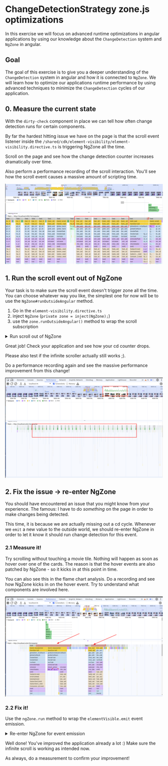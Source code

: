 # ChangeDetectionStrategy zone.js optimizations

In this exercise we will focus on advanced runtime optimizations in angular applications by using our knowledge about
the `ChangeDetection` system and `NgZone` in angular.

## Goal

The goal of this exercise is to give you a deeper understanding of the `ChangeDetection` system in angular and how it
is connected to `NgZone`. We will learn how to optimize our applications runtime performance by using advanced techniques
to minimize the `ChangeDetection` cycles of our application.

## 0. Measure the current state

With the `dirty-check` component in place we can tell how often change detection runs for certain
components.

By far the hardest hitting issue we have on the page is that the scroll event listener inside
the `/shared/cdk/element-visibility/element-visibility.directive.ts` is triggering NgZone
all the time.

Scroll on the page and see how the change detection counter increases dramatically over time.

Also perform a performance recording of the scroll interaction. You'll see how the scroll
event causes a massive amount of scripting time.

![blocking-scroll-event.jpg](images/ng-zone/blocking-scroll-event.jpg)

## 1. Run the scroll event out of NgZone

Your task is to make sure the scroll event doesn't trigger zone all the time. You can choose whatever way you like, the simplest one for now 
will be to use the `NgZone#runOutsideAngular` method.

1. Go in the `element-visibility.directive.ts`
2. inject `NgZone` (`private zone = inject(NgZone);`)
3. use the `zone.runOutsideAngular()` method to wrap the scroll subscription


<details>
  <summary>Run scroll out of NgZone</summary>

```ts

// /shared/cdk/element-visibility/element-visibility.directive.ts

private zone = inject(NgZone); // 👈️👈️👈️

constructor() {
  this.zone.runOutsideAngular(() => { // 👈️👈️👈️
    fromEvent(document, 'scroll')
      .pipe(
        filter(() => !!document.scrollingElement),
        map(() => {
          const { scrollTop, clientHeight } = document.scrollingElement!;
          return (
            scrollTop + clientHeight + 100 >=
            this.elementRef.nativeElement.offsetTop
          );
        }),
        filter(Boolean),
      )
      .subscribe(() => this.elementVisible.emit());
  });
}
```

</details>

Great job! Check your application and see how your cd counter drops.

Please also test if the infinite scroller actually still works ;).

Do a performance recording again and see the massive performance improvement from this change!

![non-blocking-scroll.png](images/ng-zone/non-blocking-scroll.png)

## 2. Fix the issue -> re-enter NgZone

You should have encountered an issue that you might know from your experience. The famous: I have to do _something_ on the
page in order to make changes being detected.

This time, it is because we are actually missing out a cd cycle. Whenever we `emit` a new value to the outside world, we should
re-enter NgZone in order to let it know it should run change detection for this event.

### 2.1 Measure it!

Try scrolling without touching a movie tile. Nothing will happen as soon as hover over one of the
cards. The reason is that the hover events are also patched by NgZone - so it kicks in at this point
in time.

You can also see this in the flame chart analysis. Do a recording and see how NgZone kicks in
on the hover event. Try to understand what components are involved here.

![trigger-zone-on-mouseenter.png](images/ng-zone/trigger-zone-on-mouseenter.png)

### 2.2 Fix it!

Use the `ngZone.run` method to wrap the `elementVisible.emit` event emission.

<details>
  <summary>Re-enter NgZone for event emission</summary>

```ts

// /shared/cdk/element-visibility/element-visibility.directive.ts

private zone = inject(NgZone);

constructor() {
  this.zone.runOutsideAngular(() => {
    fromEvent(document, 'scroll')
      .pipe(
        filter(() => !!document.scrollingElement),
        map(() => {
          const { scrollTop, clientHeight } = document.scrollingElement!;
          return (
            scrollTop + clientHeight + 100 >=
            this.elementRef.nativeElement.offsetTop
          );
        }),
        filter(Boolean),
      )
      .subscribe(() => {
        this.ngZone.run(() => { // 👈️👈️👈️
          this.elementVisible.emit()
        });
      });
  });
}
```

</details>

Well done! You've improved the application already a lot :) Make sure the infinite scroll is working as intended now.

As always, do a measurement to confirm your improvement!
